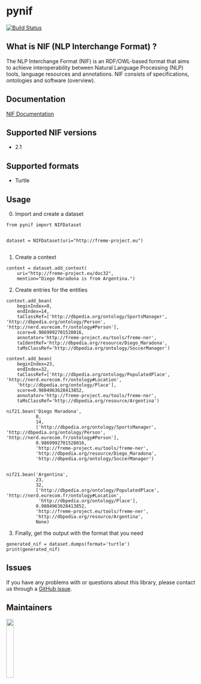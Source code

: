 # pynif

[![Build Status](https://travis-ci.org/wetneb/pynif.svg?branch=master)](https://travis-ci.org/wetneb/pynif)

## What is NIF (NLP Interchange Format) ?

The NLP Interchange Format (NIF) is an RDF/OWL-based format that aims to achieve interoperability between Natural Language Processing (NLP) tools, language resources and annotations. NIF consists of specifications, ontologies and software (overview).

## Documentation

[NIF Documentation](http://persistence.uni-leipzig.org/nlp2rdf/)


## Supported NIF versions

 * 2.1

## Supported formats

* Turtle

## Usage

0) Import and create a dataset

```
from pynif import NIFDataset


dataset = NIFDataset(uri="http://freme-project.eu")
        
```

1) Create a context

```
context = dataset.add_context(
    uri="http://freme-project.eu/doc32",
    mention="Diego Maradona is from Argentina.")

```

2) Create entries for the entities

```
context.add_bean(
    beginIndex=0,
    endIndex=14,
    taClassRef=['http://dbpedia.org/ontology/SportsManager', 'http://dbpedia.org/ontology/Person', 'http://nerd.eurecom.fr/ontology#Person'],
    score=0.9869992701528016,
    annotator='http://freme-project.eu/tools/freme-ner',
    taIdentRef='http://dbpedia.org/resource/Diego_Maradona',
    taMsClassRef='http://dbpedia.org/ontology/SoccerManager')

context.add_bean(
    beginIndex=23,
    endIndex=32,
    taClassRef=['http://dbpedia.org/ontology/PopulatedPlace', 'http://nerd.eurecom.fr/ontology#Location',
    'http://dbpedia.org/ontology/Place'],
    score=0.9804963628413852,
    annotator='http://freme-project.eu/tools/freme-ner',
    taMsClassRef='http://dbpedia.org/resource/Argentina')

nif21.bean('Diego Maradona',
           0,
           14,
           ['http://dbpedia.org/ontology/SportsManager', 'http://dbpedia.org/ontology/Person', 'http://nerd.eurecom.fr/ontology#Person'],
           0.9869992701528016,
           'http://freme-project.eu/tools/freme-ner',
           'http://dbpedia.org/resource/Diego_Maradona',
           'http://dbpedia.org/ontology/SoccerManager')


nif21.bean('Argentina',
           23,
           32,
           ['http://dbpedia.org/ontology/PopulatedPlace', 'http://nerd.eurecom.fr/ontology#Location',
            'http://dbpedia.org/ontology/Place'],
           0.9804963628413852,
           'http://freme-project.eu/tools/freme-ner',
           'http://dbpedia.org/resource/Argentina',
           None)
```

3) Finally, get the output with the format that you need

```
generated_nif = dataset.dumps(format='turtle')
print(generated_nif)
```


## Issues

If you have any problems with or questions about this library, please contact us through a [GitHub issue](https://github.com/NLP2RDF/pyNIF-lib/issues).

## Maintainers

<a href="http://infai.org"><img src="http://infai.org/de/Presse/Logos/files?get=infai_logo_en_rgb_300dpi.jpg" align="left" height="20%" width="20%" ></a>
